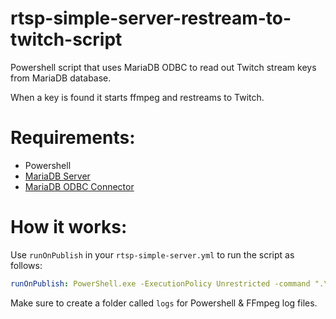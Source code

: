 # rtsp-simple-server-restream-to-twitch-script
Powershell script that uses MariaDB ODBC to read out Twitch stream keys from MariaDB database. 

When a key is found it starts ffmpeg and restreams to Twitch.


# Requirements:
* Powershell
* [MariaDB Server](https://downloads.mariadb.org/)
* [MariaDB ODBC Connector](https://downloads.mariadb.org/connector-odbc/)

# How it works:

Use `runOnPublish` in your `rtsp-simple-server.yml` to run the script as follows: 

```YAML
runOnPublish: PowerShell.exe -ExecutionPolicy Unrestricted -command ".\restream.ps1 -streamPath $RTSP_PATH"
```

Make sure to create a folder called `logs` for Powershell & FFmpeg log files.
